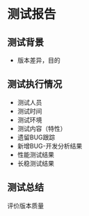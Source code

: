 # 测试报告
## 测试背景
- 版本差异，目的
## 测试执行情况
- 测试人员 
- 测试时间
- 测试环境
- 测试内容（特性）
- 遗留BUG跟踪
- 新增BUG-开发分析结果
- 性能测试结果
- 长稳测试结果
## 测试总结
评价版本质量